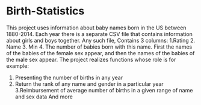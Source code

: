 # Birth-Statistics
This project uses information about baby names born in the US between 1880-2014.
Each year there is a separate CSV file that contains information about girls and boys together. Any such file,
Contains 3 columns:
1.Rating
2. Name
3. Min
4. The number of babies born with this name.
First the names of the babies of the female sex appear, and then the names of the babies of the male sex appear.
The project realizes functions whose role is for example:
1. Presenting the number of births in any year
2. Return the rank of any name and gender in a particular year
3.Reimbursement of average number of births in a given range of name and sex data
And more

